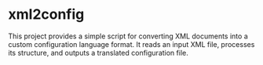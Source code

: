 # xml2config
 This project provides a simple script for converting XML documents into a custom configuration language format. It reads an input XML file, processes its structure, and outputs a translated configuration file.
